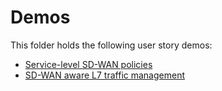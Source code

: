 # Demos

This folder holds the following user story demos:
- [Service-level SD-WAN policies](01-service-level_SD-WAN_policies/README.md)
- [SD-WAN aware L7 traffic management](02-SD-WAN_aware_L7_traffic_management/README.md)
